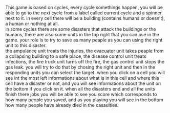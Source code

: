 This game is based on cycles, every cycle somethings happen,
you will be able to go to the next cycle from a label called current cycle and a spinner next to it. 
in every cell there will be a building (contains humans or doesn’t), a human or nothing at all.  
in some cycles there are some disasters that attack the buildings or the humans, 
there are also some units in the top right that you can use in the game. 
your role is to try to save as many peaple as you can using the right unit to this disaster.  
the ampulance unit treats the injuries, 
the evacuator unit takes peaple from a collapsing building to a safe place, 
the disease control unit treats infections, 
the fire truck unit turns off the fire, 
the gas control unit stops the gas leak. 
you will try to do that by chosing the right unit and then in the responding units you can select the target. 
when you click on a cell you will see int the most left informations about what is in this cell and where this cell have a disaster or not, 
and you will see informations about the unit on the bottom if you click on it. 
when all the disasters end and all the units finish there jobs you will be able to see you score which corresponds to how many people you saved,
and as you playing you will see in the bottom how many people have already died in the casaulties. 
